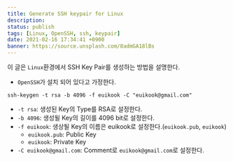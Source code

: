 ```yaml
---
title: Generate SSH keypair for Linux
description: 
status: publish
tags: [Linux, OpenSSH, ssh, keypair]
date: 2021-02-16 17:34:41 +0900
banner: https://source.unsplash.com/8admGA18lBs
---
```


이 글은 `Linux`환경에서 SSH Key Pair를 생성하는 방법을 설명한다. 


* `OpenSSH`가 설치 되어 있다고 가정한다. 


```
ssh-keygen -t rsa -b 4096 -f euikook -C "euikook@gmail.com"
```

* `-t rsa`: 생성된 Key의 Type를 RSA로 설정한다.
* `-b 4096`: 생성될 Key의 길이를 4096 bit로 설정한다.
* `-f euikook`: 생상될 Key의 이름은 euikook로 설정한다.(`euikook.pub`, `euikook`)
    * `euikook.pub`: Public Key
    * `euikook`: Private Key
* `-C euikook@gmail.com`: Comment로 `euikook@gmail.com`로 설정한다.